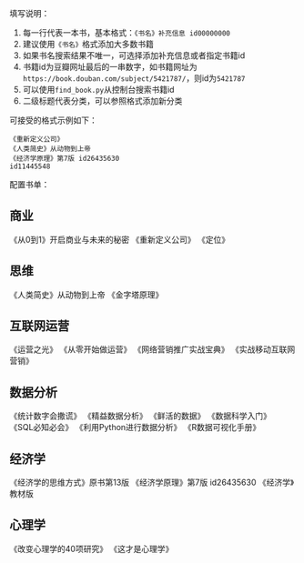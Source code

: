 填写说明：

1. 每一行代表一本书，基本格式：`《书名》补充信息 id00000000`
2. 建议使用`《书名》`格式添加大多数书籍
3. 如果书名搜索结果不唯一，可选择添加补充信息或者指定书籍id
4. 书籍id为豆瓣网址最后的一串数字，如书籍网址为`https://book.douban.com/subject/5421787/`，则id为`5421787`
5. 可以使用`find_book.py`从控制台搜索书籍id
5. 二级标题代表分类，可以参照格式添加新分类

可接受的格式示例如下：
```
《重新定义公司》
《人类简史》从动物到上帝
《经济学原理》第7版 id26435630
id11445548
```

配置书单：

## 商业
《从0到1》开启商业与未来的秘密
《重新定义公司》
《定位》

## 思维
《人类简史》从动物到上帝
《金字塔原理》

## 互联网运营
《运营之光》
《从零开始做运营》
《网络营销推广实战宝典》
《实战移动互联网营销》

## 数据分析
《统计数字会撒谎》
《精益数据分析》
《鲜活的数据》
《数据科学入门》
《SQL必知必会》
《利用Python进行数据分析》
《R数据可视化手册》

## 经济学
《经济学的思维方式》原书第13版
《经济学原理》第7版 id26435630
《经济学》教材版

## 心理学
《改变心理学的40项研究》
《这才是心理学》

